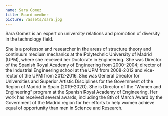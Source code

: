 ```yaml
---
name: Sara Gomez
title: Board member
picture: /assets/sara.jpg
---
```


Sara Gomez is an expert on university relations and promotion of diversity in the technology field.

She is a professor and researcher in the areas of structure theory and continuum medium mechanics at the Polytechnic University of Madrid (UPM), where she received her Doctorate in Engineering. She was Director of the Spanish Royal Academy of Engineering from 2000-2004; director of the Industrial Engineering school at the UPM from 2008-2012 and vice-rector of the UPM from 2012-2016. She was General Director for Universities and Superior Artistic Disciplines for the Government of the Region of Madrid in Spain (2019-2020). She is Director of the “Women and Engineering” program at the Spanish Royal Academy of Engineering. Her work has received several awards, including the 8th of March Award by the Government of the Madrid region for her efforts to help women achieve equal of opportunity than men in Science and Research.